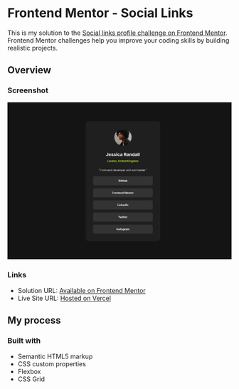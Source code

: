 # Frontend Mentor - Social Links

This is my solution to the [Social links profile challenge on Frontend Mentor](https://www.frontendmentor.io/challenges/social-links-profile-UG32l9m6dQ). Frontend Mentor challenges help you improve your coding skills by building realistic projects. 

## Overview

### Screenshot

![Screenshot](/assets/images/social-links.png)

### Links

- Solution URL: [Available on Frontend Mentor](https://www.frontendmentor.io/challenges/social-links-profile-UG32l9m6dQ/hub)
- Live Site URL: [Hosted on Vercel](https://fm-social-links-beta.vercel.app/)

## My process

### Built with

- Semantic HTML5 markup
- CSS custom properties
- Flexbox
- CSS Grid

